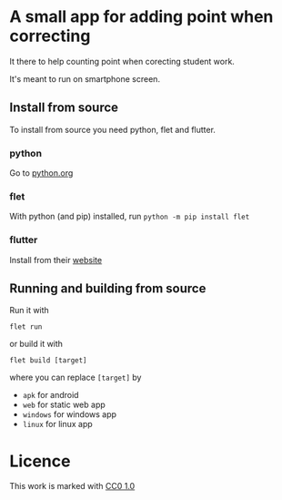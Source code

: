 # A small app for adding point when correcting 

It there to help counting point when corecting student work.

It's meant to run on smartphone screen.

## Install from source
To install from source you need python, flet and flutter.

### python
Go to [python.org](https://www.python.org/)

### flet
With python (and pip) installed, run `python -m pip install flet`

### flutter
Install from their [website](https://flutter.dev/)

## Running and building from source
Run it with

```
flet run
```

or build it with

```
flet build [target]
```
where you can replace `[target]` by 
- `apk` for android
- `web` for static web app
- `windows` for windows app
- `linux` for linux app

# Licence
 This work is marked with [CC0 1.0](http://creativecommons.org/publicdomain/zero/1.0?ref=chooser-v1)
 <path d="M14.972 0c4.196 0 7.769 1.465 10.715 4.393A14.426 14.426 0 0128.9 9.228C29.633 11.04 30 12.964 30 15c0 2.054-.363 3.978-1.085 5.772a13.77 13.77 0 01-3.2 4.754 15.417 15.417 0 01-4.983 3.322A14.932 14.932 0 0114.973 30c-1.982 0-3.88-.38-5.692-1.14a15.087 15.087 0 01-4.875-3.293c-1.437-1.437-2.531-3.058-3.281-4.862A14.71 14.71 0 010 15c0-1.982.38-3.888 1.138-5.719a15.062 15.062 0 013.308-4.915C7.303 1.456 10.812 0 14.972 0zm.055 2.706c-3.429 0-6.313 1.196-8.652 3.589a12.896 12.896 0 00-2.72 4.031 11.814 11.814 0 00-.95 4.675c0 1.607.316 3.156.95 4.646a12.428 12.428 0 002.72 3.992 12.362 12.362 0 003.99 2.679c1.483.616 3.037.924 4.662.924 1.607 0 3.164-.312 4.675-.937a12.954 12.954 0 004.084-2.705c2.339-2.286 3.508-5.152 3.508-8.6 0-1.66-.304-3.231-.91-4.713a11.994 11.994 0 00-2.651-3.965c-2.412-2.41-5.314-3.616-8.706-3.616zm-.188 9.803l-2.01 1.045c-.215-.445-.477-.758-.79-.937-.312-.178-.602-.268-.87-.268-1.34 0-2.01.884-2.01 2.652 0 .803.17 1.446.509 1.928.34.482.84.724 1.5.724.876 0 1.492-.43 1.85-1.286l1.847.937a4.407 4.407 0 01-1.634 1.728c-.696.42-1.464.63-2.303.63-1.34 0-2.42-.41-3.242-1.233-.821-.82-1.232-1.964-1.232-3.428 0-1.428.416-2.562 1.246-3.401.83-.84 1.879-1.26 3.147-1.26 1.858 0 3.188.723 3.992 2.17zm8.652 0l-1.983 1.045c-.214-.445-.478-.758-.79-.937-.313-.178-.613-.268-.897-.268-1.34 0-2.01.884-2.01 2.652 0 .803.17 1.446.51 1.928.338.482.838.724 1.5.724.874 0 1.49-.43 1.847-1.286l1.875.937a4.606 4.606 0 01-1.66 1.728c-.696.42-1.455.63-2.277.63-1.357 0-2.441-.41-3.253-1.233-.814-.82-1.22-1.964-1.22-3.428 0-1.428.415-2.562 1.246-3.401.83-.84 1.879-1.26 3.147-1.26 1.857 0 3.18.723 3.965 2.17z" fill="currentColor"></path>
 <path fill-rule="evenodd" clip-rule="evenodd" d="M4.443 4.36C7.3 1.447 10.807 0 14.97 0c4.196 0 7.777 1.462 10.725 4.39a14.365 14.365 0 013.214 4.843C29.639 11.037 30 12.964 30 15c0 2.055-.36 3.984-1.093 5.788-.714 1.785-1.781 3.362-3.193 4.737a15.399 15.399 0 01-4.978 3.32A14.972 14.972 0 0114.969 30c-1.983 0-3.883-.374-5.705-1.125-1.804-.767-3.428-1.869-4.874-3.298-1.428-1.446-2.516-3.069-3.266-4.873A14.701 14.701 0 010 15c0-1.982.374-3.882 1.124-5.704a15.224 15.224 0 013.32-4.937zM23.73 6.312C21.319 3.903 18.424 2.7 15.03 2.7c-3.429 0-6.316 1.2-8.655 3.591a13.054 13.054 0 00-2.731 4.044A11.899 11.899 0 002.7 15c0 1.607.32 3.154.945 4.653a12.806 12.806 0 002.73 3.992 12.651 12.651 0 003.993 2.68c1.482.607 3.038.913 4.663.913 1.608 0 3.154-.31 4.654-.935a12.9 12.9 0 004.097-2.71C26.12 21.307 27.3 18.447 27.3 15c0-1.66-.306-3.234-.914-4.716a12.033 12.033 0 00-2.657-3.97zM8.802 15c0-3.961 1.246-8.634 6.198-8.634s6.197 4.673 6.197 8.634c0 3.962-1.245 8.634-6.197 8.634-4.953 0-6.198-4.672-6.198-8.634zm6.755-5.305A2.291 2.291 0 0015 9.622c-2.547 0-2.668 3.633-2.668 5.377 0 .562.014 1.313.116 2.08l3.298-6.06c.342-.592.168-1.016-.19-1.324zM17.668 15c0-.683-.025-1.654-.2-2.584l-3.686 6.366c-.514.772-.157 1.209.41 1.45.05.02.105.037.157.052l.095.031c.172.043.356.064.557.064 2.546 0 2.667-3.634 2.667-5.379z" fill="currentColor"></path>